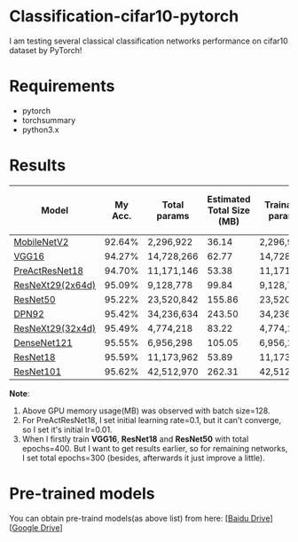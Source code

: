 # Classification-cifar10-pytorch  
I am testing several classical classification networks performance on cifar10 dataset by PyTorch!  
# Requirements  
- pytorch  
- torchsummary  
- python3.x  
# Results  
| Model             | My Acc.        | Total params  |  Estimated Total Size (MB) |  Trainable params | Params size (MB) |Saved model size (MB)|GPU memory usage(MB)
| ----------------- | ----------- | ------  | ---|--- | --- |  --- |--- |
| [MobileNetV2](https://arxiv.org/abs/1801.04381)       | 92.64%      | 2,296,922 | 36.14 | 2,296,922 | 8.76 | 8.96 | 3107 |
| [VGG16](https://arxiv.org/abs/1409.1556)              | 94.27%      | 14,728,266  | 62.77  |14,728,266 |56.18 |59.0 | 1229 |
| [PreActResNet18](https://arxiv.org/abs/1603.05027)    | 94.70%      | 11,171,146 | 53.38  | 11,171,146 | 42.61  | 44.7  |  1665 |
| [ResNeXt29(2x64d)](https://arxiv.org/abs/1611.05431)  | 95.09%      | 9,128,778 | 99.84 | 9,128,778 | 34.82  | 36.7  |  5779 |
| [ResNet50](https://arxiv.org/abs/1512.03385)          | 95.22%      | 23,520,842 | 155.86 | 23,520,842  | 89.72 | 94.4 | 5723 |
| [DPN92](https://arxiv.org/abs/1707.01629)             | 95.42%      | 34,236,634 | 243.50 | 34,236,634  | 130.60 | 137.5  |  10535 |
| [ResNeXt29(32x4d)](https://arxiv.org/abs/1611.05431)  | 95.49%      | 4,774,218 | 83.22 | 4,774,218 | 18.21 | 19.2  |  5817 |
| [DenseNet121](https://arxiv.org/abs/1608.06993)       | 95.55%      | 6,956,298 | 105.05 | 6,956,298 | 26.54  |  28.3 |  8203 |
| [ResNet18](https://arxiv.org/abs/1512.03385)          | 95.59%      | 11,173,962 | 53.89 | 11,173,962  | 42.63 | 44.8 | 1615 |
| [ResNet101](https://arxiv.org/abs/1512.03385)         | 95.62%      | 42,512,970 | 262.31  | 42,512,970  | 162.17 | 170.6  |  8857 |  
**Note**:   
1. Above GPU memory usage(MB) was observed with batch size=128.     
2. For PreActResNet18, I set initial learning rate=0.1, but it can't converge, so I set it's initial lr=0.01.    
3. When I firstly train **VGG16**, **ResNet18** and **ResNet50** with total epochs=400. But I want to get results earlier, so for remaining networks, I set total epochs=300 (besides, afterwards it just improve a little).
# Pre-trained models  
You can obtain pre-traind models(as above list) from here:
[[Baidu Drive](https://pan.baidu.com/s/1oUfaxFnghIdClCFMf3A11Q)] [[Google Drive](https://drive.google.com/open?id=1PLwxkczvKq86ATRD7SB-5w31omuORUNV)]

